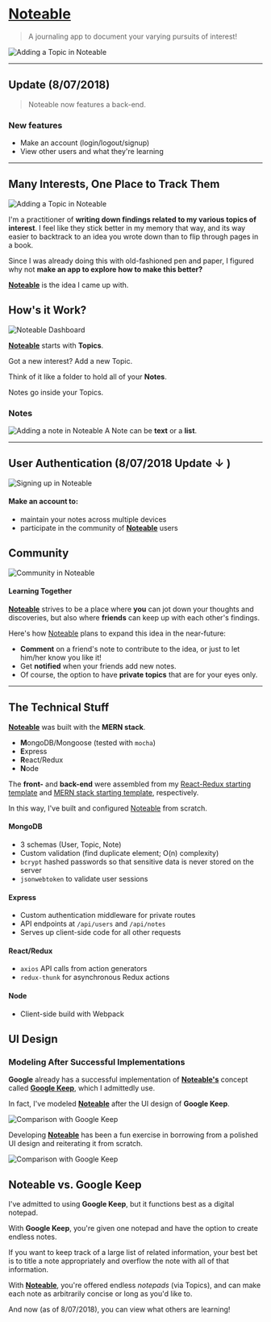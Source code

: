 # [Noteable](http://noteable1.herokuapp.com/)

> A journaling app to document your varying pursuits of interest!

![Adding a Topic in Noteable](/assets2/gif/Showcase.gif)

---

## Update (8/07/2018)
> Noteable now features a back-end.


### New features
- Make an account (login/logout/signup)
- View other users and what they're learning

---

## Many Interests, One Place to Track Them

![Adding a Topic in Noteable](/assets2/gif/AddTopic.gif)

I'm a practitioner of **writing down findings related to my various topics of interest**. I feel like they stick better in my memory that way, and its way easier to backtrack to an idea you wrote down than to flip through pages in a book.

Since I was already doing this with old-fashioned pen and paper, I figured why not **make an app to explore how to make this better?**

**[Noteable](http://noteable1.herokuapp.com/)** is the idea I came up with.

## How's it Work?
![Noteable Dashboard](/assets2/img/Topics.png)

**[Noteable](http://noteable1.herokuapp.com/)** starts with **Topics**.

Got a new interest? Add a new Topic.

Think of it like a folder to hold all of your **Notes**.

Notes go inside your Topics.


### Notes

![Adding a note in Noteable](/assets2/gif/AddNote.gif)
A Note can be **text** or a **list**.


---

## User Authentication (8/07/2018 Update &darr; )
![Signing up in Noteable](/assets2/gif/SignUp.gif)

#### Make an account to:
- maintain your notes across multiple devices
- participate in the community of **[Noteable](http://noteable1.herokuapp.com/)** users


## Community
![Community in Noteable](/assets2/gif/Users.gif)
#### Learning Together
**[Noteable](http://noteable1.herokuapp.com/)** strives to be a place where **you** can jot down your thoughts and discoveries, but also where **friends** can keep up with each other's findings.

Here's how [Noteable](http://noteable1.herokuapp.com/) plans to expand this idea in the near-future:
- **Comment** on a friend's note to contribute to the idea, or just to let him/her know you like it!
- Get **notified** when your friends add new notes.
- Of course, the option to have **private topics** that are for your eyes only.

---

## The Technical Stuff
**[Noteable](http://noteable1.herokuapp.com/)** was built with the **MERN stack**.
- **M**ongoDB/Mongoose (tested with `mocha`)
- **E**xpress
- **R**eact/Redux
- **N**ode

The **front-** and **back-end** were assembled from my [React-Redux starting template](https://github.com/devonbahary/react-redux-starter-template) and [MERN stack starting template](https://github.com/devonbahary/mern-template), respectively.


In this way, I've built and configured [Noteable](http://noteable1.herokuapp.com/) from scratch.

#### MongoDB
- 3 schemas (User, Topic, Note)
- Custom validation (find duplicate element; O(n) complexity)
- `bcrypt` hashed passwords so that sensitive data is never stored on the server
- `jsonwebtoken` to validate user sessions


#### Express
- Custom authentication middleware for private routes
- API endpoints at `/api/users` and `/api/notes`
- Serves up client-side code for all other requests

#### React/Redux
- `axios` API calls from action generators
- `redux-thunk` for asynchronous Redux actions

#### Node
- Client-side build with Webpack

## UI Design

### Modeling After Successful Implementations

**Google** already has a successful implementation of **[Noteable's](http://noteable1.herokuapp.com/)** concept called **[Google Keep](https://keep.google.com/)**, which I admittedly use.

In fact, I've modeled **[Noteable](http://noteable1.herokuapp.com/)** after the UI design of **Google Keep**.

![Comparison with Google Keep](/assets2/img/Wireframe1.png)

Developing **[Noteable](http://noteable1.herokuapp.com/)** has been a fun exercise in borrowing from a polished UI design and reiterating it from scratch.

![Comparison with Google Keep](/assets2/img/Wireframe2.png)

## Noteable vs. Google Keep

I've admitted to using **Google Keep**, but it functions best as a digital notepad.

With **Google Keep**, you're given one notepad and have the option to create endless notes.

If you want to keep track of a large list of related information, your best bet is to title a note appropriately and overflow the note with all of that information.

With **[Noteable](http://noteable1.herokuapp.com/)**, you're offered endless *notepads* (via Topics), and can make each note as arbitrarily concise or long as you'd like to.

And now (as of 8/07/2018), you can view what others are learning!
